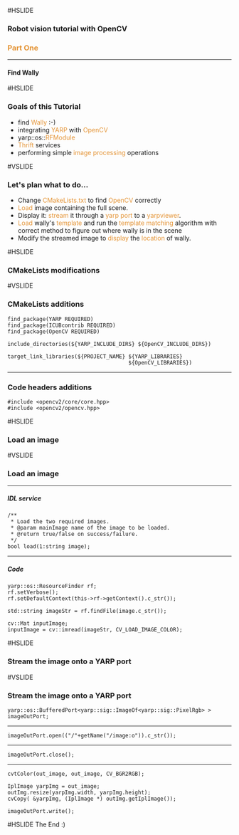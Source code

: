 #HSLIDE

### Robot vision tutorial with OpenCV
### <span style="color:#e49436">Part One</span>
---
#### Find Wally

#HSLIDE
### Goals of this Tutorial
 - find <span style="color:#e49436">Wally</span> :-)
 - integrating <span style="color:#e49436">YARP</span> with <span style="color:#e49436">OpenCV</span>
 - yarp::os::<span style="color:#e49436">RFModule</span>
 - <span style="color:#e49436">Thrift</span> services
 - performing simple <span style="color:#e49436">image processing</span> operations

#VSLIDE
### Let's plan what to do...
 - Change <span style="color:#e49436">CMakeLists.txt</span> to find <span style="color:#e49436">OpenCV</span> correctly
 - <span style="color:#e49436">Load</span> image containing the full scene.
 - Display it: <span style="color:#e49436">stream</span> it through a <span style="color:#e49436">yarp port</span> to a <span style="color:#e49436">yarpviewer</span>.
 - <span style="color:#e49436">Load</span> wally's <span style="color:#e49436">template</span> and run the <span style="color:#e49436">template matching</span> algorithm with correct method to figure out where wally is in the scene
 - Modify the streamed image to <span style="color:#e49436">display</span> the <span style="color:#e49436">location</span> of wally.

#HSLIDE
### CMakeLists modifications

#VSLIDE
### CMakeLists additions

```CMakeLists
find_package(YARP REQUIRED)
find_package(ICUBcontrib REQUIRED)
find_package(OpenCV REQUIRED)
```

```CMakeLists
include_directories(${YARP_INCLUDE_DIRS} ${OpenCV_INCLUDE_DIRS})
```

```CMakeLists
target_link_libraries(${PROJECT_NAME} ${YARP_LIBRARIES}
                                      ${OpenCV_LIBRARIES})
```
---
### Code headers additions
```CMakeLists
#include <opencv2/core/core.hpp>
#include <opencv2/opencv.hpp>
```

#HSLIDE
### Load an image

#VSLIDE
### Load an image
---
##### IDL service
```CMakeLists
/**
 * Load the two required images.
 * @param mainImage name of the image to be loaded.
 * @return true/false on success/failure.
 */
bool load(1:string image);
```
---
##### Code
```CMakeLists
yarp::os::ResourceFinder rf;
rf.setVerbose();
rf.setDefaultContext(this->rf->getContext().c_str());

std::string imageStr = rf.findFile(image.c_str());

cv::Mat inputImage;
inputImage = cv::imread(imageStr, CV_LOAD_IMAGE_COLOR);
```
#HSLIDE
### Stream the image onto a YARP port

#VSLIDE
### Stream the image onto a YARP port

```CMakeLists
yarp::os::BufferedPort<yarp::sig::ImageOf<yarp::sig::PixelRgb> >    imageOutPort;

```
---
```CMakeLists
imageOutPort.open(("/"+getName("/image:o")).c_str());
```
---
```CMakeLists
imageOutPort.close();
```
---
```CMakeLists
cvtColor(out_image, out_image, CV_BGR2RGB);

IplImage yarpImg = out_image;
outImg.resize(yarpImg.width, yarpImg.height);
cvCopy( &yarpImg, (IplImage *) outImg.getIplImage());

imageOutPort.write();
```
#HSLIDE
The End :)
